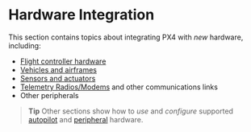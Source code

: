 # Hardware Integration

This section contains topics about integrating PX4 with *new* hardware, including:

* [Flight controller hardware](../hardware/porting_guide.md)
* [Vehicles and airframes](../airframes/README.md)
* [Sensors and actuators](../sensor_bus/README.md)
* [Telemetry Radios/Modems](../data_links/telemetry.md) and other communications links
* Other peripherals

> **Tip** Other sections show how to *use* and *configure* supported [autopilot](../flight_controller/README.md) and [peripheral](../peripherals/README.md) hardware.
